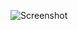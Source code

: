 ![Screenshot](https://raw.githubusercontent.com/Cryakl/Ultimate-RAT-Collection/refs/heads/main/Vanguard/Screenshot.png)
